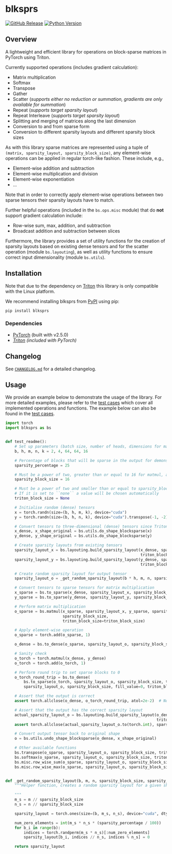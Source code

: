 # blksprs

[![GitHub Release](https://img.shields.io/github/v/release/FelixSchoen/blksprs?include_prereleases&label=Latest%20Release)](https://github.com/FelixSchoen/blksprs/releases)
[![Python Version](https://img.shields.io/badge/Python%20Version-3.11-blue)](https://www.python.org/downloads/release/python-3119/)

## Overview

A lightweight and efficient library for operations on block-sparse matrices in PyTorch using Triton.

Currently supported operations (includes gradient calculation):

- Matrix multiplication
- Softmax
- Transpose
- Gather
- Scatter (_supports either no reduction or summation, gradients are only available for summation_)
- Repeat (_supports target sparsity layout_)
- Repeat Interleave (_supports target sparsity layout_)
- Splitting and merging of matrices along the last dimension
- Conversion to and from sparse form
- Conversion to different sparsity layouts and different sparsity block sizes

As with this library sparse matrices are represented using a tuple of `(matrix, sparsity_layout, sparsity_block_size)`,
any element-wise operations can be applied in regular torch-like fashion.
These include, e.g.,

- Element-wise addition and subtraction
- Element-wise multiplication and division
- Element-wise exponentiation
- ...

Note that in order to correctly apply element-wise operations between two sparse tensors their sparsity layouts have to
match.

Further helpful operations (included in the ``bs.ops.misc`` module) that do **not** support gradient calculation include:

- Row-wise sum, max, addition, and subtraction
- Broadcast addition and subtraction between slices

Furthermore, the library provides a set of utility functions for the creation of sparsity layouts based on existing
dense tensors and for the scatter operation (module ``bs.layouting``), as well as utility functions to ensure correct input
dimensionality (module ``bs.utils``).

## Installation

Note that due to the dependency on [Triton](https://github.com/triton-lang/triton) this library is only compatible with
the Linux platform.

We recommend installing blksprs from [PyPI](https://pypi.org/project/blksprs/) using pip:

```pip install blksprs```

### Dependencies

- [PyTorch](https://pytorch.org/) (built with v2.5.0)
- _[Triton](https://github.com/triton-lang/triton) (included with PyTorch)_

## Changelog

See [`CHANGELOG.md`](https://github.com/FelixSchoen/blksprs/blob/main/CHANGELOG.md) for a detailed changelog.

## Usage

We provide an example below to demonstrate the usage of the library.
For more detailed examples, please refer to
the [test cases](https://github.com/FelixSchoen/blksprs/blob/main/test/cases/test_blocksparse.py) which cover all
implemented operations and functions.
The example below can also be found in
the [test cases](https://github.com/FelixSchoen/blksprs/blob/main/test/cases/test_readme.py).

```python
import torch
import blksprs as bs


def test_readme():
    # Set up parameters (batch size, number of heads, dimensions for matrices (m, k) and (n, k))
    b, h, m, n, k = 2, 4, 64, 64, 16

    # Percentage of blocks that will be sparse in the output for demonstration purposes
    sparsity_percentage = 25

    # Must be a power of two, greater than or equal to 16 for matmul, and divide m, n, and k
    sparsity_block_size = 16

    # Must be a power of two and smaller than or equal to sparsity_block_size
    # If it is set to ``none`` a value will be chosen automatically
    triton_block_size = None

    # Initialise random (dense) tensors
    x = torch.randn(size=(b, h, m, k), device="cuda")
    y = torch.randn(size=(b, h, n, k), device="cuda").transpose(-1, -2).contiguous()

    # Convert tensors to three-dimensional (dense) tensors since Triton can only handle tensors of exactly three dimensions
    x_dense, x_shape_original = bs.utils.do_shape_blocksparse(x)
    y_dense, y_shape_original = bs.utils.do_shape_blocksparse(y)

    # Create sparsity layouts from existing tensors
    sparsity_layout_x = bs.layouting.build_sparsity_layout(x_dense, sparsity_block_size,
                                                           triton_block_size=triton_block_size)
    sparsity_layout_y = bs.layouting.build_sparsity_layout(y_dense, sparsity_block_size,
                                                           triton_block_size=triton_block_size)

    # Create random sparsity layout for output tensor
    sparsity_layout_o = _get_random_sparsity_layout(b * h, m, n, sparsity_block_size, sparsity_percentage)

    # Convert tensors to sparse tensors for matrix multiplication
    x_sparse = bs.to_sparse(x_dense, sparsity_layout_x, sparsity_block_size, triton_block_size=triton_block_size)
    y_sparse = bs.to_sparse(y_dense, sparsity_layout_y, sparsity_block_size, triton_block_size=triton_block_size)

    # Perform matrix multiplication
    o_sparse = bs.matmul(x_sparse, sparsity_layout_x, y_sparse, sparsity_layout_y, sparsity_layout_o,
                         sparsity_block_size,
                         triton_block_size=triton_block_size)

    # Apply element-wise operation
    o_sparse = torch.add(o_sparse, 1)

    o_dense = bs.to_dense(o_sparse, sparsity_layout_o, sparsity_block_size, triton_block_size=triton_block_size)

    # Sanity check
    o_torch = torch.matmul(x_dense, y_dense)
    o_torch = torch.add(o_torch, 1)

    # Perform round trip to set sparse blocks to 0
    o_torch_round_trip = bs.to_dense(
        bs.to_sparse(o_torch, sparsity_layout_o, sparsity_block_size, triton_block_size=triton_block_size),
        sparsity_layout_o, sparsity_block_size, fill_value=0, triton_block_size=triton_block_size)

    # Assert that the output is correct
    assert torch.allclose(o_dense, o_torch_round_trip, atol=2e-2)  # Note that small numerical differences are expected

    # Assert that the output has the correct sparsity layout
    actual_sparsity_layout_o = bs.layouting.build_sparsity_layout(o_dense, sparsity_block_size,
                                                                  triton_block_size=triton_block_size)
    assert torch.allclose(actual_sparsity_layout_o.to(torch.int), sparsity_layout_o)

    # Convert output tensor back to original shape
    o = bs.utils.undo_shape_blocksparse(o_dense, x_shape_original)

    # Other available functions
    bs.transpose(o_sparse, sparsity_layout_o, sparsity_block_size, triton_block_size=triton_block_size)
    bs.softmax(o_sparse, sparsity_layout_o, sparsity_block_size, triton_block_size=triton_block_size)
    bs.misc.row_wise_sum(o_sparse, sparsity_layout_o, sparsity_block_size, triton_block_size=triton_block_size)
    bs.misc.row_wise_max(o_sparse, sparsity_layout_o, sparsity_block_size, triton_block_size=triton_block_size)


def _get_random_sparsity_layout(b, m, n, sparsity_block_size, sparsity_percentage):
    """Helper function, creates a random sparsity layout for a given shape with a given percentage of blocks marked as sparse.

    """
    m_s = m // sparsity_block_size
    n_s = n // sparsity_block_size

    sparsity_layout = torch.ones(size=(b, m_s, n_s), device="cuda", dtype=torch.int)

    num_zero_elements = int(m_s * n_s * (sparsity_percentage / 100))
    for b_i in range(b):
        indices = torch.randperm(m_s * n_s)[:num_zero_elements]
        sparsity_layout[b_i, indices // n_s, indices % n_s] = 0

    return sparsity_layout
```